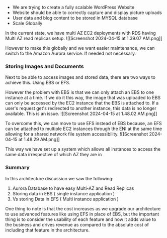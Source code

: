 
- We are trying to create a fully scalable WordPress Website
- Website should be able to correctly capture and display picture uploads
- User data and blog content to be stored in MYSQL database
- Scale Globally

In the current state, we have multi AZ EC2 deployments with RDS having Multi AZ read replicas setup.
![[Screenshot 2024-04-15 at 1.39.07 AM.png]]

However to make this globally and we want easier maintenance, we can switch to the Amazon Aurora service. If needed not necessary.

### Storing Images and Documents

Next to be able to access images and stored data, there are two ways to achieve this. Using EBS or EFS. 

However the problem with EBS is that we can only attach an EBS to one instance at a time. If we do it this way, the image that was uploaded to EBS can only be accessed by the EC2 instance that the EBS is attached to. If a user's request get's redirected to another instance, this data is no longer available. This is an issue. 
![[Screenshot 2024-04-15 at 1.48.02 AM.png]]

 To overcome this, we can move to use EFS instead of EBS because, an EFS can be attached to multiple EC2 instances through the ENI at the same time allowing for a shared network file system accessibility. 
![[Screenshot 2024-04-15 at 1.48.29 AM.png]]

This way we have set up a system which allows all instances to access the same data irrespective of which AZ they are in

### Summary

In this architecture discussion we saw the following: 
1. Aurora Database to have easy Multi-AZ and Read Replicas
2. Storing data in EBS ( single instance application )
3. Vs storing Data in EFS ( Multi instance application )

One thing to note is that the cost increases as we upgrade our architecture to use advanced features like using EFS in place of EBS, but the important thing is to consider the usability of each feature and how it adds value to the business and drives revenue as compared to the absolute cost of including that feature in the architecture. 